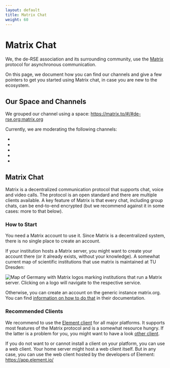 ```yaml
---
layout: default
title: Matrix Chat
weight: 60
---
```


# Matrix Chat

We, the de-RSE association and its surrounding community, use the [Matrix](https://matrix.org) protocol for asynchronous communication.

On this page, we document how you can find our channels and give a few pointers to get you started using Matrix chat, in case you are new to the ecosystem.

## Our Space and Channels

We grouped our channel using a space: https://matrix.to/#/#de-rse.org:matrix.org

Currently, we are moderating the following channels:

- <TBD1>
- <TBD1>
- <TBD1>
- <TBD1>
- <TBD1>

## Matrix Chat

Matrix is a decentralized communication protocol that supports chat, voice and video calls.
The protocol is an open standard and there are multiple clients available.
A key feature of Matrix is that every chat, including group chats, can be end-to-end encrypted (but we recommend against it in some cases: more to that below).

### How to Start

You need a Matrix account to use it.
Since Matrix is a decentralized system, there is no single place to create an account.

If your institution hosts a Matrix server, you might want to create your account there (or it already exists, without your knowledge). A somewhat current map of scientific institutions that use matrix is maintained at TU Dresden:

![Map of Germany with Matrix logos marking institutions that run a Matrix server. Clicking on a logo will navigate to the respective service.](https://doc.matrix.tu-dresden.de/images/federation_map.svg)

Otherwise, you can create an account on the generic instance matrix.org.
You can find [information on how to do that](https://matrix.org/docs/chat_basics/matrix-for-im/) in their documentation.

### Recommended Clients

We recommend to use the [Element client](https://element.io/download) for all major platforms.
It supports most features of the Matrix protocol and is a somewhat resource hungry.
If the latter is a problem for you, you might want to have a look [other client](https://matrix.org/ecosystem/clients/).

If you do not want to or cannot install a client on your platform, you can use a web client.
Your home server might host a web client itself.
But in any case, you can use the web client hosted by the developers of Element: <https://app.element.io/>

